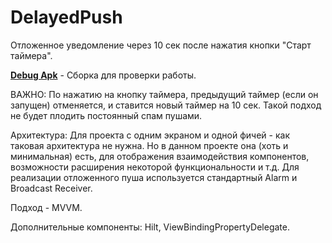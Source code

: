 # DelayedPush
Отложенное уведомление через 10 сек после нажатия кнопки "Старт таймера".

**[Debug Apk](https://github.com/SerjLaren/DelayedPush/tree/master/delayedpush.apk)** - Сборка для проверки работы.

ВАЖНО:
По нажатию на кнопку таймера, предыдущий таймер (если он запущен) отменяется, и ставится новый таймер на 10 сек. Такой подход не будет плодить постоянный спам пушами.

Архитектура:
Для проекта с одним экраном и одной фичей - как таковая архитектура не нужна. Но в данном проекте она (хоть и минимальная) есть, для отображения взаимодействия компонентов, возможности расширения некоторой функциональности и т.д.
Для реализации отложенного пуша используется стандартный Alarm и Broadcast Receiver.

Подход - MVVM.

Дополнительные компоненты: 
Hilt, ViewBindingPropertyDelegate.